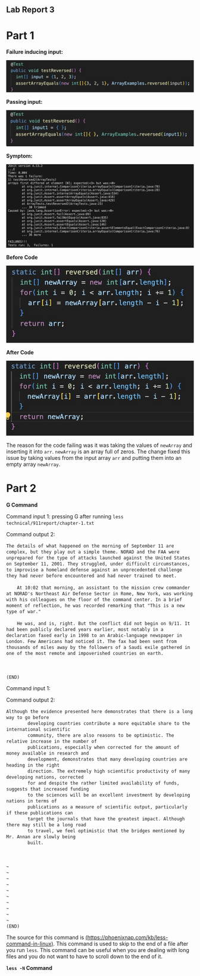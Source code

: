 ## Lab Report 3

# Part 1

**Failure inducing input:**

![Image](junitTest.jpg)

**Passing input:**

![Image](passingTest.jpg)

**Symptom:**

![Image](reversedTest.jpg)

**Before Code**

![Image](beforeCode.jpg)

**After Code**

![Image](afterCode.jpg)

The reason for the code failing was it was taking the values of `newArray` and inserting it into `arr`. `newArray` is an array full of zeros. The change fixed this issue by taking values from the input array `arr` and putting them into an empty array `newArray`. 

# Part 2

**G Command**

Command input 1: pressing G after running `less technical/911report/chapter-1.txt`

Command output 2: 

```
The details of what happened on the morning of September 11 are complex, but they play out a simple theme. NORAD and the FAA were unprepared for the type of attacks launched against the United States on September 11, 2001. They struggled, under difficult circumstances, to improvise a homeland defense against an unprecedented challenge they had never before encountered and had never trained to meet.

    At 10:02 that morning, an assistant to the mission crew commander at NORAD's Northeast Air Defense Sector in Rome, New York, was working with his colleagues on the floor of the command center. In a brief moment of reflection, he was recorded remarking that "This is a new type of war."

    He was, and is, right. But the conflict did not begin on 9/11. It had been publicly declared years earlier, most notably in a declaration faxed early in 1998 to an Arabic-language newspaper in London. Few Americans had noticed it. The fax had been sent from thousands of miles away by the followers of a Saudi exile gathered in one of the most remote and impoverished countries on earth.

                
        
(END)
```

Command input 1: 

Command output 2: 

```
Although the evidence presented here demonstrates that there is a long way to go before
        developing countries contribute a more equitable share to the international scientific
        community, there are also reasons to be optimistic. The relative increase in the number of
        publications, especially when corrected for the amount of money available in research and
        development, demonstrates that many developing countries are heading in the right
        direction. The extremely high scientific productivity of many developing nations, corrected
        for and despite the rather limited availability of funds, suggests that increased funding
        to the sciences will be an excellent investment by developing nations in terms of
        publications as a measure of scientific output, particularly if these publications can
        target the journals that have the greatest impact. Although there may still be a long road
        to travel, we feel optimistic that the bridges mentioned by Mr. Annan are slowly being
        built.
      
    
  
~
~
~
~
~
~
~
~
~
~
(END)
```

The source for this command is [(https://phoenixnap.com/kb/less-command-in-linux)](https://phoenixnap.com/kb/less-command-in-linux). This command is used to skip to the end of a file after you run `less`. This command can be useful when you are dealing with long files and you do not want to have to scroll down to the end of it.

**`less -N` Command**


